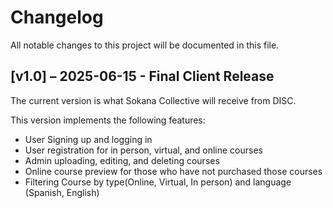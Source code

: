 # Changelog

All notable changes to this project will be documented in this file.

## [v1.0] – 2025-06-15 - Final Client Release
The current version is what Sokana Collective will receive from DISC. 

This version implements the following features:
- User Signing up and logging in
- User registration for in person, virtual, and online courses
- Admin uploading, editing, and deleting courses
- Online course preview for those who have not purchased those courses
- Filtering Course by type(Online, Virtual, In person) and language (Spanish, English)